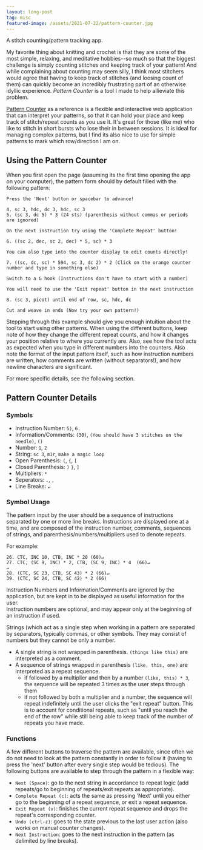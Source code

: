 ```yaml
---
layout: long-post
tag: misc
featured-image: /assets/2021-07-22/pattern-counter.jpg
---
```

A stitch counting/pattern tracking app<!--more-->.

My favorite thing about knitting and crochet is that they are some of the most simple, relaxing, and meditative hobbies--so much so that the biggest challenge is simply counting stitches and keeping track of your pattern! And while complaining about counting may seem silly, I think most stitchers would agree that having to keep track of stitches (and loosing count of them) can quickly become an incredibly frustrating part of an otherwise idyllic experience. *Pattern Counter* is a tool I made to help allieviate this problem.

[Pattern Counter](https://goldinvo.com/pattern-counter) as a reference is a flexible and interactive web application that can interpret your patterns, so that it can hold your place and keep track of stitch/repeat counts as you use it. It's great for those (like me) who like to stitch in short bursts who lose their in between sessions. It is ideal for managing complex patterns, but I find its also nice to use for simple patterns to mark which row/direction I am on.

## Using the Pattern Counter

When you first open the page (assuming its the first time opening the app on your computer), the pattern form should by default filled with the following pattern: 

```text
Press the 'Next' button or spacebar to advance!

4. sc 3, hdc, dc 3, hdc, sc 3
5. (sc 3, dc 5) * 3 (24 sts) (parenthesis without commas or periods are ignored)

On the next instruction try using the 'Complete Repeat' button! 

6. ((sc 2, dec, sc 2, dec) * 5, sc) * 3

You can also type into the counter display to edit counts directly!

7. ((sc, dc, sc) * 594, sc 3, dc 2) * 2 (Click on the orange counter number and type in something else)

Switch to a G hook (Instructions don't have to start with a number)

You will need to use the 'Exit repeat' button in the next instruction

8. (sc 3, picot) until end of row, sc, hdc, dc

Cut and weave in ends (Now try your own pattern!)
```

Stepping through this example should give you enough intuition about the tool to start using other patterns. When using the different buttons, keep note of how they change the different repeat counts, and how it changes your position relative to where you currently are. Also, see how the tool acts as expected when you type in different numbers into the counters. Also note the format of the input pattern itself, such as how instruction numbers are written, how comments are written (without separators!), and how newline characters are significant.

For more specific details, see the following section.

## Pattern Counter Details

### Symbols

- Instruction Number: `5)`,  `6.`
- Information/Comments: `(30)`, `(You should have 3 stitches on the needle)`, `()`
- Number: `1`, `2`
- String: `sc 3`, `m1r`, `make a magic loop`
- Open Parenthesis: `(`, `{`, `[`
- Closed Parenthesis: `)` `}`, `]`
- Multipliers: `*`
- Seperators: `.`, `,`
- Line Breaks: `↵`

### Symbol Usage

The pattern input by the user should be a sequence of instructions separated by one or more line breaks. Instructions are displayed one at a time, and are composed of the instruction number, comments, sequences of strings, and parenthesis/numbers/multipliers used to denote repeats. 

For example:    

    26. CTC, INC 10, CTB, INC * 20 (60)↵    
    27. CTC, (SC 9, INC) * 2, CTB, (SC 9, INC) * 4  (66)↵    
    ↵    
    28. (CTC, SC 23, CTB, SC 43) * 2 (66)↵    
    39. (CTC, SC 24, CTB, SC 42) * 2 (66)    

Instruction Numbers and Information/Comments are ignored by the application, but are kept in to be displayed as useful information for the user.    
Instruction numbers are optional, and may appear only at the beginning of an instruction if used. 

Strings (which act as a single step when working in a pattern are separated by separators, typically commas, or other symbols. They may consist of numbers but they cannot be only a number.    
- A single string is not wrapped in parenthesis. `(things like this)` are interpreted as a comment.
- A sequence of strings wrapped in parenthesis `(like, this, one)` are interpreted as a repeat sequence.
  - if followed by a multiplier and then by a number `(like, this) * 3`, the sequence will be repeated 3 times as the user steps through them
  - if not followed by both a multiplier and a number, the sequence will repeat indefinitely until the user clicks the "exit repeat" button. This is to account for conditional repeats, such as "until you reach the end of the row" while still being able to keep track of the number of repeats you have made.

### Functions

A few different buttons to traverse the pattern are available, since often we do not need to look at the pattern constantly in order to follow it (having to press the 'next' button after every single step would be tedious). The following buttons are available to step through the pattern in a flexible way:
- `Next (Space)`: go to the next string in accordance to repeat logic (add repeats/go to beginning of repeats/exit repeats as appropriate).
- `Complete Repeat (c)`: acts the same as pressing 'Next' until you either go to the beginning of a repeat sequence, or exit a repeat sequence.
- `Exit Repeat (v)`: finishes the current repeat sequence and drops the repeat's corresponding counter.
- `Undo (ctrl-z)`: goes to the state previous to the last user action (also works on manual counter changes).
- `Next Instruction`: goes to the next instruction in the pattern (as delimited by line breaks).




